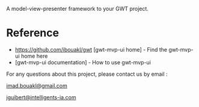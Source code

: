 

A model-view-presenter framework to  your GWT project.



# Reference
   * https://github.com/ibouakl/gwt [gwt-mvp-ui home] - Find the gwt-mvp-ui home here
   * [gwt-mvp-ui documentation] - How to use gwt-mvp-ui

For any questions about this project, please contact us by email :

imad.bouakl@gmail.com

jguibert@intelligents-ia.com
